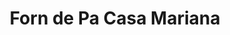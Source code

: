 ---
title: "Forn de Pa Casa Mariana"
url: /cervia-de-les-garrigues/forn-de-pa-casa-mariana/
shop: panadería
---